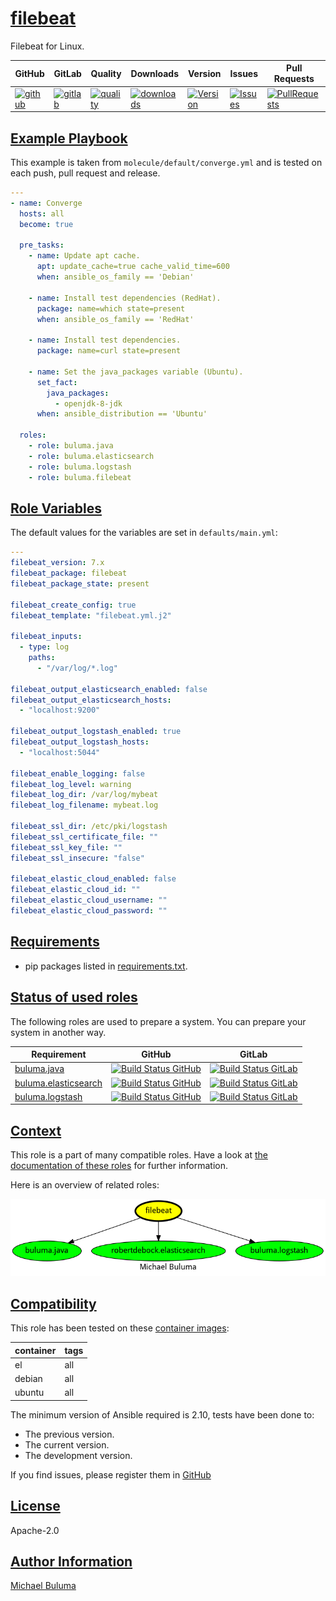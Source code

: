 # [filebeat](#filebeat)

Filebeat for Linux.

|GitHub|GitLab|Quality|Downloads|Version|Issues|Pull Requests|
|------|------|-------|---------|-------|------|-------------|
|[![github](https://github.com/buluma/ansible-role-filebeat/workflows/Ansible%20Molecule/badge.svg)](https://github.com/buluma/ansible-role-filebeat/actions)|[![gitlab](https://gitlab.com/buluma/ansible-role-filebeat/badges/master/pipeline.svg)](https://gitlab.com/buluma/ansible-role-filebeat)|[![quality](https://img.shields.io/ansible/quality/54982)](https://galaxy.ansible.com/buluma/filebeat)|[![downloads](https://img.shields.io/ansible/role/d/54982)](https://galaxy.ansible.com/buluma/filebeat)|[![Version](https://img.shields.io/github/release/buluma/ansible-role-filebeat.svg)](https://github.com/buluma/ansible-role-filebeat/releases/)|[![Issues](https://img.shields.io/github/issues/buluma/ansible-role-filebeat.svg)](https://github.com/buluma/ansible-role-filebeat/issues/)|[![PullRequests](https://img.shields.io/github/issues-pr-closed-raw/buluma/ansible-role-filebeat.svg)](https://github.com/buluma/ansible-role-filebeat/pulls/)|

## [Example Playbook](#example-playbook)

This example is taken from `molecule/default/converge.yml` and is tested on each push, pull request and release.
```yaml
---
- name: Converge
  hosts: all
  become: true

  pre_tasks:
    - name: Update apt cache.
      apt: update_cache=true cache_valid_time=600
      when: ansible_os_family == 'Debian'

    - name: Install test dependencies (RedHat).
      package: name=which state=present
      when: ansible_os_family == 'RedHat'

    - name: Install test dependencies.
      package: name=curl state=present

    - name: Set the java_packages variable (Ubuntu).
      set_fact:
        java_packages:
          - openjdk-8-jdk
      when: ansible_distribution == 'Ubuntu'

  roles:
    - role: buluma.java
    - role: buluma.elasticsearch
    - role: buluma.logstash
    - role: buluma.filebeat
```


## [Role Variables](#role-variables)

The default values for the variables are set in `defaults/main.yml`:
```yaml
---
filebeat_version: 7.x
filebeat_package: filebeat
filebeat_package_state: present

filebeat_create_config: true
filebeat_template: "filebeat.yml.j2"

filebeat_inputs:
  - type: log
    paths:
      - "/var/log/*.log"

filebeat_output_elasticsearch_enabled: false
filebeat_output_elasticsearch_hosts:
  - "localhost:9200"

filebeat_output_logstash_enabled: true
filebeat_output_logstash_hosts:
  - "localhost:5044"

filebeat_enable_logging: false
filebeat_log_level: warning
filebeat_log_dir: /var/log/mybeat
filebeat_log_filename: mybeat.log

filebeat_ssl_dir: /etc/pki/logstash
filebeat_ssl_certificate_file: ""
filebeat_ssl_key_file: ""
filebeat_ssl_insecure: "false"

filebeat_elastic_cloud_enabled: false
filebeat_elastic_cloud_id: ""
filebeat_elastic_cloud_username: ""
filebeat_elastic_cloud_password: ""
```

## [Requirements](#requirements)

- pip packages listed in [requirements.txt](https://github.com/buluma/ansible-role-filebeat/blob/main/requirements.txt).

## [Status of used roles](#status-of-requirements)

The following roles are used to prepare a system. You can prepare your system in another way.

| Requirement | GitHub | GitLab |
|-------------|--------|--------|
|[buluma.java](https://galaxy.ansible.com/buluma/java)|[![Build Status GitHub](https://github.com/buluma/ansible-role-java/workflows/Ansible%20Molecule/badge.svg)](https://github.com/buluma/ansible-role-java/actions)|[![Build Status GitLab ](https://gitlab.com/buluma/ansible-role-java/badges/master/pipeline.svg)](https://gitlab.com/buluma/ansible-role-java)|
|[buluma.elasticsearch](https://galaxy.ansible.com/buluma/elasticsearch)|[![Build Status GitHub](https://github.com/buluma/ansible-role-elasticsearch/workflows/Ansible%20Molecule/badge.svg)](https://github.com/buluma/ansible-role-elasticsearch/actions)|[![Build Status GitLab ](https://gitlab.com/buluma/ansible-role-elasticsearch/badges/master/pipeline.svg)](https://gitlab.com/buluma/ansible-role-elasticsearch)|
|[buluma.logstash](https://galaxy.ansible.com/buluma/logstash)|[![Build Status GitHub](https://github.com/buluma/ansible-role-logstash/workflows/Ansible%20Molecule/badge.svg)](https://github.com/buluma/ansible-role-logstash/actions)|[![Build Status GitLab ](https://gitlab.com/buluma/ansible-role-logstash/badges/master/pipeline.svg)](https://gitlab.com/buluma/ansible-role-logstash)|

## [Context](#context)

This role is a part of many compatible roles. Have a look at [the documentation of these roles](https://buluma.co.ke/) for further information.

Here is an overview of related roles:

![dependencies](https://raw.githubusercontent.com/buluma/ansible-role-filebeat/png/requirements.png "Dependencies")

## [Compatibility](#compatibility)

This role has been tested on these [container images](https://hub.docker.com/u/buluma):

|container|tags|
|---------|----|
|el|all|
|debian|all|
|ubuntu|all|

The minimum version of Ansible required is 2.10, tests have been done to:

- The previous version.
- The current version.
- The development version.



If you find issues, please register them in [GitHub](https://github.com/buluma/ansible-role-filebeat/issues)

## [License](#license)

Apache-2.0

## [Author Information](#author-information)

[Michael Buluma](https://buluma.github.io/)

